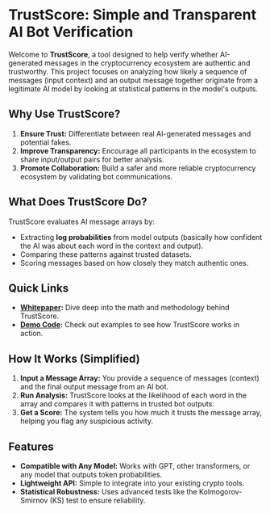 # TrustScore: Simple and Transparent AI Bot Verification

Welcome to **TrustScore**, a tool designed to help verify whether AI-generated messages in the cryptocurrency ecosystem are authentic and trustworthy. This project focuses on analyzing how likely a sequence of messages (input context) and an output message together originate from a legitimate AI model by looking at statistical patterns in the model's outputs.

## Why Use TrustScore?
1. **Ensure Trust:** Differentiate between real AI-generated messages and potential fakes.
2. **Improve Transparency:** Encourage all participants in the ecosystem to share input/output pairs for better analysis.
3. **Promote Collaboration:** Build a safer and more reliable cryptocurrency ecosystem by validating bot communications.

## What Does TrustScore Do?
TrustScore evaluates AI message arrays by:
- Extracting **log probabilities** from model outputs (basically how confident the AI was about each word in the context and output).
- Comparing these patterns against trusted datasets.
- Scoring messages based on how closely they match authentic ones.

## Quick Links
- **[Whitepaper](WHITEPAPER.md):** Dive deep into the math and methodology behind TrustScore.
- **[Demo Code](demo/):** Check out examples to see how TrustScore works in action.

## How It Works (Simplified)
1. **Input a Message Array:** You provide a sequence of messages (context) and the final output message from an AI bot.
2. **Run Analysis:** TrustScore looks at the likelihood of each word in the array and compares it with patterns in trusted bot outputs.
3. **Get a Score:** The system tells you how much it trusts the message array, helping you flag any suspicious activity.

## Features
- **Compatible with Any Model:** Works with GPT, other transformers, or any model that outputs token probabilities.
- **Lightweight API:** Simple to integrate into your existing crypto tools.
- **Statistical Robustness:** Uses advanced tests like the Kolmogorov-Smirnov (KS) test to ensure reliability.

